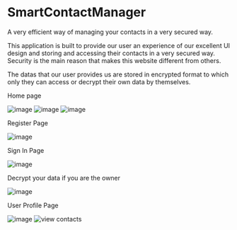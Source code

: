 # SmartContactManager
A very efficient way of managing your contacts in a very secured way. 

This application is built to provide our user an experience of our excellent UI design and storing and accessing their contacts in a very secured way.
Security is the main reason that makes this website different from others.

The datas that our user provides us are stored in encrypted format to which only they can access or decrypt their own data by themselves.

Home page

![image](https://user-images.githubusercontent.com/53347922/111899810-c1e79e00-8a54-11eb-882c-910e6a0b7f6d.png)
![image](https://user-images.githubusercontent.com/53347922/111899834-f65b5a00-8a54-11eb-910a-be61be58cbe1.png)
![image](https://user-images.githubusercontent.com/53347922/111899839-0a06c080-8a55-11eb-953e-8a27bb98c5c8.png)

Register Page

![image](https://user-images.githubusercontent.com/53347922/111899864-2b67ac80-8a55-11eb-80cf-cd941f4a9539.png)

Sign In Page

![image](https://user-images.githubusercontent.com/53347922/111899891-6073ff00-8a55-11eb-81bd-429061d499f4.png)

Decrypt your data if you are the owner

![image](https://user-images.githubusercontent.com/53347922/111899927-a204aa00-8a55-11eb-847e-52027067894d.png)

User Profile Page

![image](https://user-images.githubusercontent.com/53347922/111900086-73d39a00-8a56-11eb-873c-5142656f1d62.png)
![view contacts](https://user-images.githubusercontent.com/53347922/111900591-81d6ea00-8a59-11eb-99c3-75fa28a34d7d.png)
